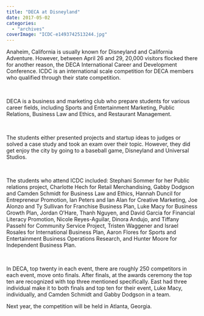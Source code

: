 ```yaml
---
title: "DECA at Disneyland"
date: 2017-05-02
categories: 
  - "archives"
coverImage: "ICDC-e1493742513244.jpg"
---
```


Anaheim, California is usually known for Disneyland and California Adventure. However, between April 26 and 29, 20,000 visitors flocked there for another reason, the DECA International Career and Development Conference. ICDC is an international scale competition for DECA members who qualified through their state competition.

 

DECA is a business and marketing club who prepare students for various career fields, including Sports and Entertainment Marketing, Public Relations, Business Law and Ethics, and Restaurant Management.

 

The students either presented projects and startup ideas to judges or solved a case study and took an exam over their topic. However, they did get enjoy the city by going to a baseball game, Disneyland and Universal Studios.

 

The students who attend ICDC included: Stephani Sommer for her Public relations project, Charlotte Hech for Retail Merchandising, Gabby Dodgson and Camden Schmidt for Business Law and Ethics, Hannah Duncil for Entrepreneur Promotion, Ian Peters and Ian Alan for Creative Marketing, Joe Alonzo and Ty Sullivan for Franchise Business Plan, Luke Macy for Business Growth Plan, Jordan O’Hare, Thanh Nguyen, and David Garcia for Financial Literacy Promotion, Nicole Reyes-Aguilar, Dinora Andujo, and Tiffany Passehl for Community Service Project, Tristen Waggener and Israel Rosales for International Business Plan, Aaron Flores for Sports and Entertainment Business Operations Research, and Hunter Moore for Independent Business Plan.

 

In DECA, top twenty in each event, there are roughly 250 competitors in each event, move onto finals. After finals, at the awards ceremony the top ten are recognized with top three mentioned specifically. East had three individual make it to both finals and top ten for their event, Luke Macy, individually, and Camden Schmidt and Gabby Dodgson in a team.

Next year, the competition will be held in Atlanta, Georgia.
